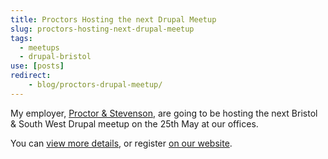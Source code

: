 ```yaml
---
title: Proctors Hosting the next Drupal Meetup
slug: proctors-hosting-next-drupal-meetup
tags:
  - meetups
  - drupal-bristol
use: [posts]
redirect:
    - blog/proctors-drupal-meetup/
---
```

My employer, [Proctor & Stevenson](http://www.proctors.co.uk), are going to be hosting the next Bristol & South West Drupal meetup on the 25th May at our offices.

You can [view more details](http://groups.drupal.org/node/147324), or register [on our website](http://www.proctors.co.uk/Drupal-SWUG-Meetup).
